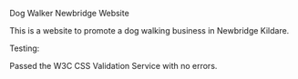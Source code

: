 Dog Walker Newbridge Website

This is a website to promote a dog walking business in Newbridge Kildare.



Testing:

Passed the W3C CSS Validation Service with no errors. 

